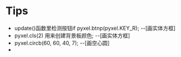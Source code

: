 # Tips
- update()函数里检测按钮if pyxel.btnp(pyxel.KEY_R); --[画实体方框]
- pyxel.cls(2) 用来创建背景板颜色; --[画实体方框]
- pyxel.circb(60, 60, 40, 7);  --[画空心圆]
- 

